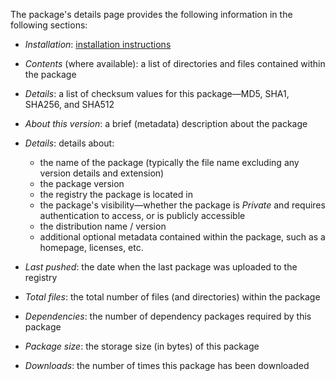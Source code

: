 The package's details page provides the following information in the following sections:

- _Installation_: [installation instructions](#access-a-packages-details-installing-a-package)
- _Contents_ (where available): a list of directories and files contained within the package
- _Details_: a list of checksum values for this package—MD5, SHA1, SHA256, and SHA512
- _About this version_: a brief (metadata) description about the package
- _Details_: details about:

    * the name of the package (typically the file name excluding any version details and extension)
    * the package version
    * the registry the package is located in
    * the package's visibility—whether the package is _Private_ and requires authentication to access, or is publicly accessible
    * the distribution name / version
    * additional optional metadata contained within the package, such as a homepage, licenses, etc.

- _Last pushed_: the date when the last package was uploaded to the registry
- _Total files_: the total number of files (and directories) within the package
- _Dependencies_: the number of dependency packages required by this package
- _Package size_: the storage size (in bytes) of this package
- _Downloads_: the number of times this package has been downloaded
